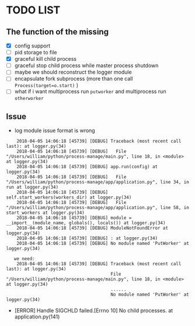 # TODO LIST

## The function of the missing

- [x] config support
- [ ] pid storage to file 
- [x] graceful kill child process
- [ ] graceful stop child process while master process shutdown
- [ ] maybe we should reconstruct the logger module
- [ ] encapsulate fork subprocess (more than one call `Process(target=o.start)` )
- [ ] what if i want multiprocess run `putworker` and multiprocess run `otherworker`
## Issue


- log module issue  format is wrong
```
    2018-04-05 14:06:18 [45739] [DEBUG] Traceback (most recent call last): at logger.py(34)
    2018-04-05 14:06:18 [45739] [DEBUG]   File "/Users/william/python/process-manage/main.py", line 18, in <module> at logger.py(34)
    2018-04-05 14:06:18 [45739] [DEBUG] app.run(config) at logger.py(34)
    2018-04-05 14:06:18 [45739] [DEBUG]   File "/Users/william/python/process-manage/app/application.py", line 34, in run at logger.py(34)
    2018-04-05 14:06:18 [45739] [DEBUG] self.start_workers(workers_dir) at logger.py(34)
    2018-04-05 14:06:18 [45739] [DEBUG]   File "/Users/william/python/process-manage/app/application.py", line 58, in start_workers at logger.py(34)
    2018-04-05 14:06:18 [45739] [DEBUG] module = __import__(module_name, globals(), locals()) at logger.py(34)
    2018-04-05 14:06:18 [45739] [DEBUG] ModuleNotFoundError at logger.py(34)
    2018-04-05 14:06:18 [45739] [DEBUG] : at logger.py(34)
    2018-04-05 14:06:18 [45739] [DEBUG] No module named 'PutWorker' at logger.py(34)

   we need:
    2018-04-05 14:06:18 [45739] [DEBUG] Traceback (most recent call last): at logger.py(34)
                                        File "/Users/william/python/process-manage/main.py", line 18, in <module> at logger.py(34)
                                        ......
                                        No module named 'PutWorker' at logger.py(34)

```

- [ERROR] Handle SIGCHLD failed.[Errno 10] No child processes. at application.py(141)

